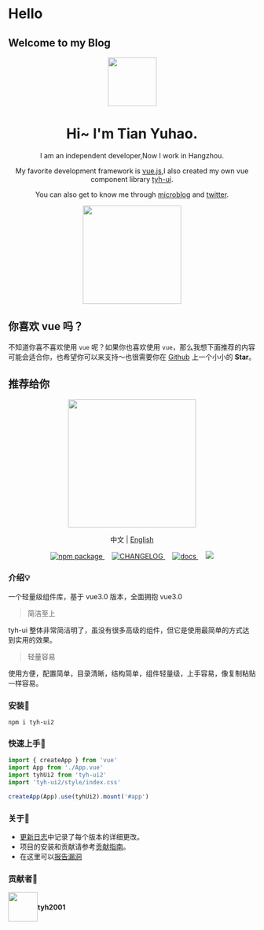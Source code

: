 # Hello

## Welcome to my Blog

<p align="center">
  <img height="99px" src="https://tianyuhao.cn/images/my.png">
</p>

<h1 align="center">Hi~ I'm Tian Yuhao.</h1>

<p align="center">I am an independent developer,Now I work in Hangzhou.</p>

<p align="center">My favorite development framework is <a href="https://v3.cn.vuejs.org" target="_back">vue.js</a>,I also created my own vue component library <a href="https://tianyuhao.cn/v3" target="_back">tyh-ui</a>.</p>

<p align="center">You can also get to know me through <a href="https://weibo.com/tyh2001" target="_back">microblog</a> and <a href="https://twitter.com/tyh20011" target="_back">twitter</a>.</p>

<p align="center">
  <a href="https://github.com/Tyh2001/tyh-ui2" target="_back">
    <img height="200px" src="https://github-readme-stats.vercel.app/api?username=Tyh2001">
  </a>
</p>

## 你喜欢 vue 吗？

不知道你喜不喜欢使用 `vue` 呢？如果你也喜欢使用 `vue`，那么我想下面推荐的内容可能会适合你，也希望你可以来支持～也很需要你在 [Github](https://github.com/Tyh2001/tyh-ui2) 上一个小小的 **Star**。

## 推荐给你

<p align="center">
  <img height="260px" src="https://tianyuhao.cn/images/tyh-ui/tyh-ui-logo.svg">
</p>

<p align="center">
  中文 | <a href="https://github.com/Tyh2001/tyh-ui/blob/master/README.md">English</a>
</p>

<p align="center">
  <a href="https://www.npmjs.com/package/tyh-ui2">
    <img src="https://badgen.net/npm/v/tyh-ui2" alt="npm package">
  </a>
  <a style="margin-left:15px;" href="https://github.com/Tyh2001/tyh-ui/blob/master/CHANGELOG.md">
    <img src="https://img.shields.io/badge/tyh--ui-CHANGELOG-orange" alt="CHANGELOG">
  </a>
  <a style="margin-left:15px;" href="https://tianyuhao.cn/tyhui/v3">
    <img src="https://img.shields.io/badge/tyh--ui-docs-red" alt="docs">
  </a>
  <a style="margin-left:15px;" href="https://github.com/Tyh2001/tyh-ui/blob/master/README.md">
    <img src="https://img.shields.io/badge/tyh--ui-README__en-yellowgreen">
  </a>
</p>

### 介绍:bulb:

一个轻量级组件库，基于 vue3.0 版本，全面拥抱 vue3.0

> 简洁至上

tyh-ui 整体非常简洁明了，虽没有很多高级的组件，但它是使用最简单的方式达到实用的效果。

> 轻量容易

使用方便，配置简单，目录清晰，结构简单，组件轻量级，上手容易，像复制粘贴一样容易。

### 安装:wrench:

```shell
npm i tyh-ui2
```

### 快速上手:key:

```js
import { createApp } from 'vue'
import App from './App.vue'
import tyhUi2 from 'tyh-ui2'
import 'tyh-ui2/style/index.css'

createApp(App).use(tyhUi2).mount('#app')
```

### 关于:page_facing_up:

- [更新日志](https://github.com/Tyh2001/tyh-ui/blob/master/CHANGELOG.md)中记录了每个版本的详细更改。
- 项目的安装和贡献请参考[贡献指南](https://github.com/Tyh2001/tyh-ui/blob/master/contributing.md)。
- 在这里可以[报告漏洞](https://github.com/Tyh2001/tyh-ui/blob/master/SECURITY.md)

### 贡献者:wave:

<div style="display: flex; align-items: center;">
  <img style=" float: left;" height="60px" src="https://www.hualigs.cn/image/608132a6c15b2.jpg">
  <h4 style="display: inline-block;">tyh2001</h4>
</div>
